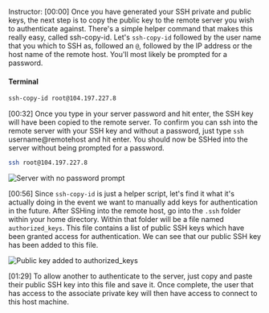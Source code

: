 Instructor: [00:00] Once you have generated your SSH private and public keys, the next step is to copy the public key to the remote server you wish to authenticate against. There's a simple helper command that makes this really easy, called ssh-copy-id. Let's `ssh-copy-id` followed by the user name that you which to SSH as, followed an `@`, followed by the IP address or the host name of the remote host. You'll most likely be prompted for a password.

#### Terminal

```bash
ssh-copy-id root@104.197.227.8
```

[00:32] Once you type in your server password and hit enter, the SSH key will have been copied to the remote server. To confirm you can ssh into the remote server with your SSH key and without a password, just type `ssh` username@remotehost and hit enter. You should now be SSHed into the server without being prompted for a password.

```bash
ssh root@104.197.227.8
```
![Server with no password prompt](https://res.cloudinary.com/dg3gyk0gu/image/upload/v1553630065/transcript-images/learn-copy-an-ssh-key-to-a-remote-server-using-ssh-copy-id-no-password-prompt.png)

[00:56] Since `ssh-copy-id` is just a helper script, let's find it what it's actually doing in the event we want to manually add keys for authentication in the future. After SSHing into the remote host, go into the `.ssh` folder within your home directory. Within that folder will be a file named `authorized_keys`. This file contains a list of public SSH keys which have been granted access for authentication. We can see that our public SSH key has been added to this file.

![Public key added to authorized_keys](https://res.cloudinary.com/dg3gyk0gu/image/upload/v1553630065/transcript-images/learn-copy-an-ssh-key-to-a-remote-server-using-ssh-copy-id-public-keys-added.png)

[01:29] To allow another to authenticate to the server, just copy and paste their public SSH key into this file and save it. Once complete, the user that has access to the associate private key will then have access to connect to this host machine.
